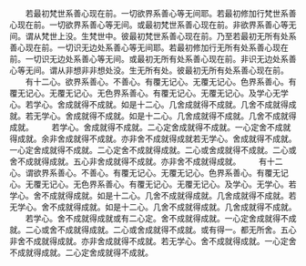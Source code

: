 <!-- { "loadSidebar": true } -->
　　若最初梵世系善心现在前。一切欲界系善心等无间耶。若最初修加行梵世系善心现在前。一切欲界系善心等无间。或最初梵世系善心现在前。非欲界系善心等无间。谓从梵世上没。生梵世中。彼最初梵世系善心现在前。乃至若最初无所有处系善心现在前。一切识无边处系善心等无间耶。若最初修加行无所有处系善心现在前。一切识无边处系善心等无间。或最初无所有处系善心现在前。非识无边处系善心等无间。谓从非想非非想处没。生无所有处。彼最初无所有处系善心现在前。
　　有十二心。欲界系善心。不善心。有覆无记心。无覆无记心。色界系善心。有覆无记心。无覆无记心。无色界系善心。有覆无记心。无覆无记心。及学心无学心。若学心。舍成就得不成就。如是十二心。几舍成就得不成就。几舍不成就得成就。若无学心。舍成就得不成就。如是十二心。几舍成就得不成就。几舍不成就得成就。
　　若学心。舍成就得不成就。二心定舍成就得不成就。一心定舍不成就得成就。余非舍成就得不成就。亦非舍不成就得成就若无学心。舍成就得不成就。一心定舍成就得不成就。二心定舍不成就得成就。二心或舍成就得不成就。二心或舍不成就得成就。五心非舍成就得不成就。亦非舍不成就得成就。
　　有十二心。谓欲界系善心。不善心。有覆无记心。无覆无记心。色界系善心。有覆无记心。无覆无记心。无色界系善心。有覆无记心。无覆无记心。及学心。无学心。若学心。舍不成就得成就。如是十二心。几舍不成就得成就。几舍成就得不成就。若无学心。舍不成就得成就。如是十二心。几舍不成就得成就。几舍成就得不成就。
　　若学心。舍不成就得成就或有二心定。舍不成就得成就。一心定舍成就得不成就。二心或舍不成就得成就。二心或舍成就得不成就。或有得一。都无所舍。五心非舍不成就得成就。亦非舍成就得不成就。若无学心。舍不成就得成就。一心定舍不成就得成就。二心定舍成就得不成就。



